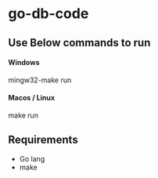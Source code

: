 # go-db-code

## Use Below commands to run 
#### Windows
mingw32-make run

#### Macos / Linux
make run

## Requirements 
* Go lang 
* make